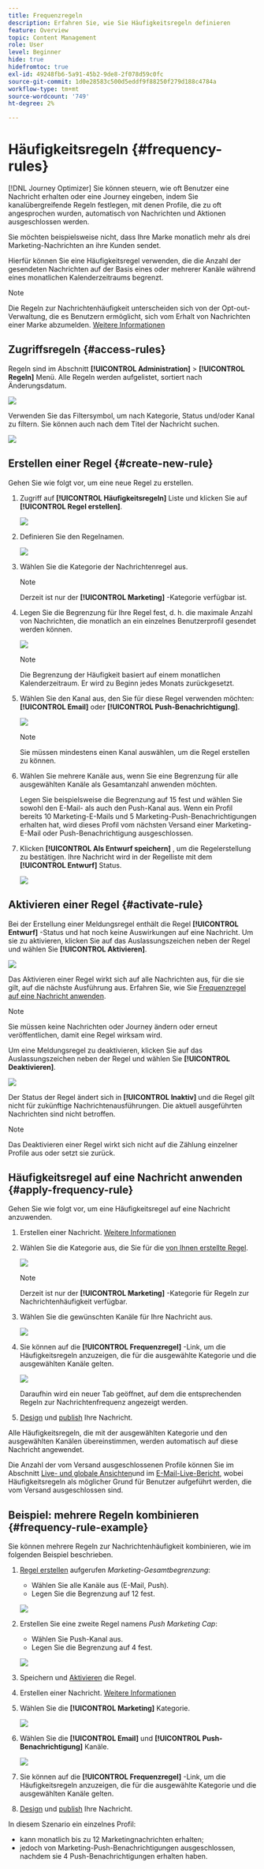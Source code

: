 ```yaml
---
title: Frequenzregeln
description: Erfahren Sie, wie Sie Häufigkeitsregeln definieren
feature: Overview
topic: Content Management
role: User
level: Beginner
hide: true
hidefromtoc: true
exl-id: 49248fb6-5a91-45b2-9de8-2f078d59c0fc
source-git-commit: 1d0e28583c500d5eddf9f88250f279d188c4784a
workflow-type: tm+mt
source-wordcount: '749'
ht-degree: 2%

---
```


# Häufigkeitsregeln {#frequency-rules}

[!DNL Journey Optimizer] Sie können steuern, wie oft Benutzer eine Nachricht erhalten oder eine Journey eingeben, indem Sie kanalübergreifende Regeln festlegen, mit denen Profile, die zu oft angesprochen wurden, automatisch von Nachrichten und Aktionen ausgeschlossen werden.

Sie möchten beispielsweise nicht, dass Ihre Marke monatlich mehr als drei Marketing-Nachrichten an ihre Kunden sendet.

Hierfür können Sie eine Häufigkeitsregel verwenden, die die Anzahl der gesendeten Nachrichten auf der Basis eines oder mehrerer Kanäle während eines monatlichen Kalenderzeitraums begrenzt.

>[!NOTE]
>
>Die Regeln zur Nachrichtenhäufigkeit unterscheiden sich von der Opt-out-Verwaltung, die es Benutzern ermöglicht, sich vom Erhalt von Nachrichten einer Marke abzumelden. [Weitere Informationen](../messages/consent.md#opt-out-management)

## Zugriffsregeln {#access-rules}

Regeln sind im Abschnitt **[!UICONTROL Administration]** > **[!UICONTROL Regeln]** Menü. Alle Regeln werden aufgelistet, sortiert nach Änderungsdatum.

![](assets/message-rules-access.png)

<!--To access, create, edit or delete message frequency rules, you must have the message configuration permission. [Learn more](../administration/high-low-permissions.md#administration-permissions)-->

Verwenden Sie das Filtersymbol, um nach Kategorie, Status und/oder Kanal zu filtern. Sie können auch nach dem Titel der Nachricht suchen.

![](assets/message-rules-filter.png)

## Erstellen einer Regel {#create-new-rule}

Gehen Sie wie folgt vor, um eine neue Regel zu erstellen.

1. Zugriff auf **[!UICONTROL Häufigkeitsregeln]** Liste und klicken Sie auf **[!UICONTROL Regel erstellen]**.

   ![](assets/message-rules-create.png)

1. Definieren Sie den Regelnamen.

   ![](assets/message-rules-details.png)

1. Wählen Sie die Kategorie der Nachrichtenregel aus.

   >[!NOTE]
   >
   >Derzeit ist nur der **[!UICONTROL Marketing]** -Kategorie verfügbar ist.

1. Legen Sie die Begrenzung für Ihre Regel fest, d. h. die maximale Anzahl von Nachrichten, die monatlich an ein einzelnes Benutzerprofil gesendet werden können.

   ![](assets/message-rules-capping.png)

   >[!NOTE]
   >
   >Die Begrenzung der Häufigkeit basiert auf einem monatlichen Kalenderzeitraum. Er wird zu Beginn jedes Monats zurückgesetzt.

1. Wählen Sie den Kanal aus, den Sie für diese Regel verwenden möchten: **[!UICONTROL Email]** oder **[!UICONTROL Push-Benachrichtigung]**.

   ![](assets/message-rules-channels.png)

   >[!NOTE]
   >
   >Sie müssen mindestens einen Kanal auswählen, um die Regel erstellen zu können.

1. Wählen Sie mehrere Kanäle aus, wenn Sie eine Begrenzung für alle ausgewählten Kanäle als Gesamtanzahl anwenden möchten.

   Legen Sie beispielsweise die Begrenzung auf 15 fest und wählen Sie sowohl den E-Mail- als auch den Push-Kanal aus. Wenn ein Profil bereits 10 Marketing-E-Mails und 5 Marketing-Push-Benachrichtigungen erhalten hat, wird dieses Profil vom nächsten Versand einer Marketing-E-Mail oder Push-Benachrichtigung ausgeschlossen.

1. Klicken **[!UICONTROL Als Entwurf speichern]** , um die Regelerstellung zu bestätigen. Ihre Nachricht wird in der Regelliste mit dem **[!UICONTROL Entwurf]** Status.

   ![](assets/message-rules-created.png)

## Aktivieren einer Regel {#activate-rule}

Bei der Erstellung einer Meldungsregel enthält die Regel **[!UICONTROL Entwurf]** -Status und hat noch keine Auswirkungen auf eine Nachricht. Um sie zu aktivieren, klicken Sie auf das Auslassungszeichen neben der Regel und wählen Sie **[!UICONTROL Aktivieren]**.

![](assets/message-rules-activate.png)

Das Aktivieren einer Regel wirkt sich auf alle Nachrichten aus, für die sie gilt, auf die nächste Ausführung aus. Erfahren Sie, wie Sie [Frequenzregel auf eine Nachricht anwenden](#apply-frequency-rule).

>[!NOTE]
>
>Sie müssen keine Nachrichten oder Journey ändern oder erneut veröffentlichen, damit eine Regel wirksam wird.

Um eine Meldungsregel zu deaktivieren, klicken Sie auf das Auslassungszeichen neben der Regel und wählen Sie **[!UICONTROL Deaktivieren]**.

![](assets/message-rules-deactivate.png)

Der Status der Regel ändert sich in **[!UICONTROL Inaktiv]** und die Regel gilt nicht für zukünftige Nachrichtenausführungen. Die aktuell ausgeführten Nachrichten sind nicht betroffen.

>[!NOTE]
>
>Das Deaktivieren einer Regel wirkt sich nicht auf die Zählung einzelner Profile aus oder setzt sie zurück.

## Häufigkeitsregel auf eine Nachricht anwenden {#apply-frequency-rule}

Gehen Sie wie folgt vor, um eine Häufigkeitsregel auf eine Nachricht anzuwenden.

1. Erstellen einer Nachricht. [Weitere Informationen](../messages/get-started-content.md#create-new-message)

1. Wählen Sie die Kategorie aus, die Sie für die [von Ihnen erstellte Regel](#create-new-rule).

   ![](assets/message-rules-msg-properties.png)

   >[!NOTE]
   >
   >Derzeit ist nur der **[!UICONTROL Marketing]** -Kategorie für Regeln zur Nachrichtenhäufigkeit verfügbar.

1. Wählen Sie die gewünschten Kanäle für Ihre Nachricht aus.

   ![](assets/message-rules-msg-channels.png)

1. Sie können auf die **[!UICONTROL Frequenzregel]** -Link, um die Häufigkeitsregeln anzuzeigen, die für die ausgewählte Kategorie und die ausgewählten Kanäle gelten.

   ![](assets/message-rules-msg-link.png)

   Daraufhin wird ein neuer Tab geöffnet, auf dem die entsprechenden Regeln zur Nachrichtenfrequenz angezeigt werden.

1. [Design](../design/design-emails.md) und [publish](../messages/publish-manage-message.md) Ihre Nachricht.

Alle Häufigkeitsregeln, die mit der ausgewählten Kategorie und den ausgewählten Kanälen übereinstimmen, werden automatisch auf diese Nachricht angewendet.

<!--Clicking the link out button next to the category selector will jump you over to the rules inventory screen to see which rules will be applied to the message.-->

Die Anzahl der vom Versand ausgeschlossenen Profile können Sie im Abschnitt [Live- und globale Ansichten](../reports/message-monitoring.md)und im [E-Mail-Live-Bericht](../reports/email-live-report.md), wobei Häufigkeitsregeln als möglicher Grund für Benutzer aufgeführt werden, die vom Versand ausgeschlossen sind.

## Beispiel: mehrere Regeln kombinieren {#frequency-rule-example}

Sie können mehrere Regeln zur Nachrichtenhäufigkeit kombinieren, wie im folgenden Beispiel beschrieben.

1. [Regel erstellen](#create-new-rule) aufgerufen *Marketing-Gesamtbegrenzung*:

   * Wählen Sie alle Kanäle aus (E-Mail, Push).
   * Legen Sie die Begrenzung auf 12 fest.

   ![](assets/message-rules-ex-overall-cap.png)

1. Erstellen Sie eine zweite Regel namens *Push Marketing Cap*:

   * Wählen Sie Push-Kanal aus.
   * Legen Sie die Begrenzung auf 4 fest.

   ![](assets/message-rules-ex-push-cap.png)

1. Speichern und [Aktivieren](#activate-rule) die Regel.

1. Erstellen einer Nachricht. [Weitere Informationen](../messages/get-started-content.md#create-new-message)

1. Wählen Sie die **[!UICONTROL Marketing]** Kategorie.

   ![](assets/message-rules-ex-category-maktg.png)

1. Wählen Sie die **[!UICONTROL Email]** und **[!UICONTROL Push-Benachrichtigung]** Kanäle.

   ![](assets/message-rules-ex-channels.png)

1. Sie können auf die **[!UICONTROL Frequenzregel]** -Link, um die Häufigkeitsregeln anzuzeigen, die für die ausgewählte Kategorie und die ausgewählten Kanäle gelten.

1. [Design](../design/design-emails.md) und [publish](../messages/publish-manage-message.md) Ihre Nachricht.

In diesem Szenario ein einzelnes Profil:
* kann monatlich bis zu 12 Marketingnachrichten erhalten;
* jedoch von Marketing-Push-Benachrichtigungen ausgeschlossen, nachdem sie 4 Push-Benachrichtigungen erhalten haben.
